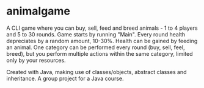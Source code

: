 # animalgame

A CLI game where you can buy, sell, feed and breed animals - 1 to 4 players and 5 to 30 rounds. Game starts by running "Main".
Every round health depreciates by a random amount, 10-30%. Health can be gained by feeding an animal.
One category can be performed every round (buy, sell, feel, breed), but you perform multiple actions within the same category, limited only by your resources.

Created with Java, making use of classes/objects, abstract classes and inheritance.
A group project for a Java course.
